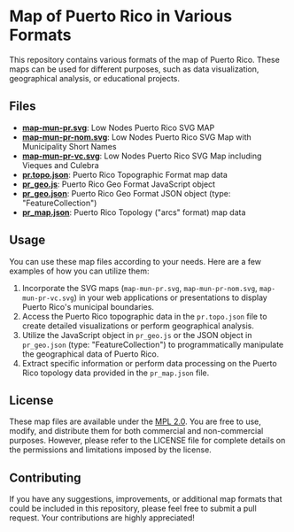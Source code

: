 # Map of Puerto Rico in Various Formats

This repository contains various formats of the map of Puerto Rico. These maps can be used for different purposes, such as data visualization, geographical analysis, or educational projects.

## Files

- [**map-mun-pr.svg**](data/map-mun-pr.svg): Low Nodes Puerto Rico SVG MAP
- [**map-mun-pr-nom.svg**](data/map-mun-pr-nom.svg): Low Nodes Puerto Rico SVG Map with Municipality Short Names
- [**map-mun-pr-vc.svg**](data/map-mun-pr-vc.svg): Low Nodes Puerto Rico SVG Map including Vieques and Culebra
- [**pr.topo.json**](data/pr.topo.json): Puerto Rico Topographic Format map data
- [**pr_geo.js**](data/pr_geo.js): Puerto Rico Geo Format JavaScript object
- [**pr_geo.json**](data/pr_geo.json): Puerto Rico Geo Format JSON object (type: "FeatureCollection")
- [**pr_map.json**](data/pr_map.json): Puerto Rico Topology ("arcs" format) map data

## Usage

You can use these map files according to your needs. Here are a few examples of how you can utilize them:

1. Incorporate the SVG maps (`map-mun-pr.svg`, `map-mun-pr-nom.svg`, `map-mun-pr-vc.svg`) in your web applications or presentations to display Puerto Rico's municipal boundaries.
2. Access the Puerto Rico topographic data in the `pr.topo.json` file to create detailed visualizations or perform geographical analysis.
3. Utilize the JavaScript object in `pr_geo.js` or the JSON object in `pr_geo.json` (type: "FeatureCollection") to programmatically manipulate the geographical data of Puerto Rico.
4. Extract specific information or perform data processing on the Puerto Rico topology data provided in the `pr_map.json` file.

## License

These map files are available under the [MPL 2.0](LICENSE). You are free to use, modify, and distribute them for both commercial and non-commercial purposes. However, please refer to the LICENSE file for complete details on the permissions and limitations imposed by the license.

## Contributing

If you have any suggestions, improvements, or additional map formats that could be included in this repository, please feel free to submit a pull request. Your contributions are highly appreciated!
